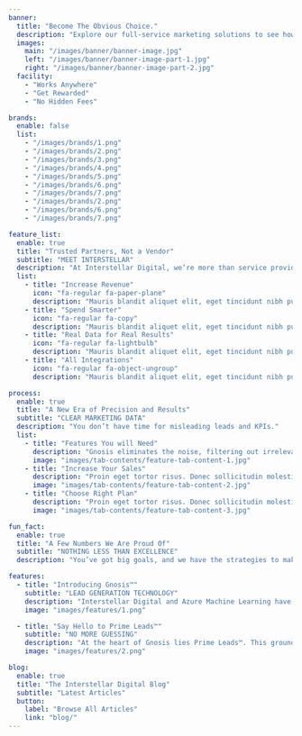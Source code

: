 ```yaml
---
banner:
  title: "Become The Obvious Choice."
  description: "Explore our full-service marketing solutions to see how we can help you boost exposure, generate leads, and turn visitors into loyal customers."
  images:
    main: "/images/banner/banner-image.jpg"
    left: "/images/banner/banner-image-part-1.jpg"
    right: "/images/banner/banner-image-part-2.jpg"
  facility:
    - "Works Anywhere"
    - "Get Rewarded"
    - "No Hidden Fees"

brands:
  enable: false
  list:
    - "/images/brands/1.png"
    - "/images/brands/2.png"
    - "/images/brands/3.png"
    - "/images/brands/4.png"
    - "/images/brands/5.png"
    - "/images/brands/6.png"
    - "/images/brands/7.png"
    - "/images/brands/2.png"
    - "/images/brands/6.png"
    - "/images/brands/7.png"

feature_list:
  enable: true
  title: "Trusted Partners, Not a Vendor"
  subtitle: "MEET INTERSTELLAR"
  description: "At Interstellar Digital, we’re more than service providers – we’re your trusted advisors here to help you navigate the complex world of marketing."
  list:
    - title: "Increase Revenue"
      icon: "fa-regular fa-paper-plane"
      description: "Mauris blandit aliquet elit, eget tincidunt nibh pulvinar a. Mauris blandit aliquet elit, eget tincidunt pulvinar a. Curabitur aliquet quam id dui posuere"
    - title: "Spend Smarter"
      icon: "fa-regular fa-copy"
      description: "Mauris blandit aliquet elit, eget tincidunt nibh pulvinar a. Mauris blandit aliquet elit, eget tincidunt pulvinar a. Curabitur aliquet quam id dui posuere"
    - title: "Real Data for Real Results"
      icon: "fa-regular fa-lightbulb"
      description: "Mauris blandit aliquet elit, eget tincidunt nibh pulvinar a. Mauris blandit aliquet elit, eget tincidunt pulvinar a. Curabitur aliquet quam id dui posuere"
    - title: "All Integrations"
      icon: "fa-regular fa-object-ungroup"
      description: "Mauris blandit aliquet elit, eget tincidunt nibh pulvinar a. Mauris blandit aliquet elit, eget tincidunt pulvinar a. Curabitur aliquet quam id dui posuere"

process:
  enable: true
  title: "A New Era of Precision and Results"
  subtitle: "CLEAR MARKETING DATA"
  description: "You don’t have time for misleading leads and KPIs."
  list:
    - title: "Features You will Need"
      description: "Gnosis eliminates the noise, filtering out irrelevant data like page visits, spam calls, and forms. As a result, we’re able to provide our customers with a precise cost per lead, enabling strategic decision-making that directly influences your revenue streams."
      image: "images/tab-contents/feature-tab-content-1.jpg"
    - title: "Increase Your Sales"
      description: "Proin eget tortor risus. Donec sollicitudin molestie imperdiet et, porttitor at sem."
      image: "images/tab-contents/feature-tab-content-2.jpg"
    - title: "Choose Right Plan"
      description: "Proin eget tortor risus. Donec sollicitudin molestie imperdiet et, porttitor at sem."
      image: "images/tab-contents/feature-tab-content-3.jpg"

fun_fact:
  enable: true
  title: "A Few Numbers We Are Proud Of"
  subtitle: "NOTHING LESS THAN EXCELLENCE"
  description: "You’ve got big goals, and we have the strategies to make them a reality. At Interstellar Digital, we understand and put into action the methods we know drive success, and what makes us unique is how we make these methods work even better for your business."

features:
  - title: "Introducing Gnosis™"
    subtitle: "LEAD GENERATION TECHNOLOGY"
    description: "Interstellar Digital and Azure Machine Learning have partnered to develop a cutting-edge, proprietary software called Gnosis. Harnessing the incredible power of AI and machine learning, Gnosis transforms your analytical data and market segments into actionable insights. Through a meticulous process analyzing 103-point identifiers, Gnosis expertly pinpoints the most lucrative pathways for your business."
    image: "images/features/1.png"

  - title: "Say Hello to Prime Leads™"
    subtitle: "NO MORE GUESSING"
    description: "At the heart of Gnosis lies Prime Leads™. This groundbreaking feature enables us to identify and focus on leads with the highest potential – your Prime Leads™. By leveraging the analytical power of AI and machine learning, we ensure that our reported leads are accurate, genuine, and promising. You’ll never have to invest in leads that lack value or relevance again."
    image: "images/features/2.png"

blog:
  enable: true
  title: "The Interstellar Digital Blog"
  subtitle: "Latest Articles"
  button:
    label: "Browse All Articles"
    link: "blog/"
---
```


